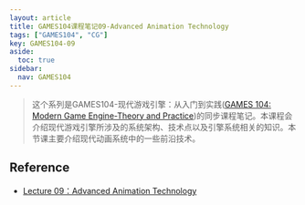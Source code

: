 ```yaml
---
layout: article
title: GAMES104课程笔记09-Advanced Animation Technology
tags: ["GAMES104", "CG"]
key: GAMES104-09
aside:
  toc: true
sidebar:
  nav: GAMES104
---
```


> 这个系列是GAMES104-现代游戏引擎：从入门到实践([GAMES 104: Modern Game Engine-Theory and Practice](https://games104.boomingtech.com/en/))的同步课程笔记。本课程会介绍现代游戏引擎所涉及的系统架构、技术点以及引擎系统相关的知识。本节课主要介绍现代动画系统中的一些前沿技术。
<!--more-->

## Reference

- [Lecture 09：Advanced Animation Technology](https://www.bilibili.com/video/BV1pY411F7pA)